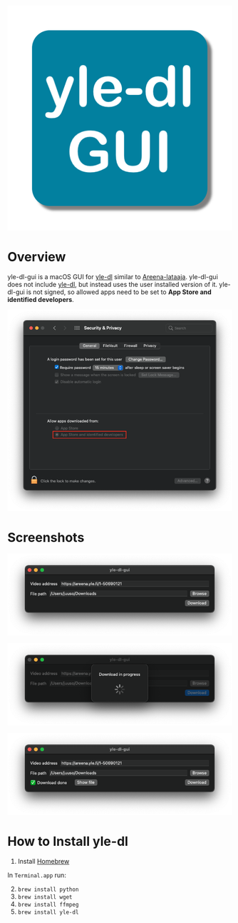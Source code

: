 ![Logo](icon.png)

# Overview
yle-dl-gui is a macOS GUI for [yle-dl](https://github.com/aajanki/yle-dl) similar to [Areena-lataaja](https://simopot.github.io/areena/). yle-dl-gui does not include [yle-dl](https://github.com/aajanki/yle-dl), but instead uses the user installed version of it. yle-dl-gui is not signed, so allowed apps need to be set to **App Store and identified developers**.

![Security & Privacy Preferences](settings.png)

# Screenshots
![Ready to download](ready_to_download.png)

![Download in progress](download_in_progress.png)

![Download done](download_done.png)

# How to Install yle-dl
1. Install [Homebrew](https://brew.sh)

In `Terminal.app` run:

2. `brew install python`
3. `brew install wget`
4. `brew install ffmpeg`
5. `brew install yle-dl`
